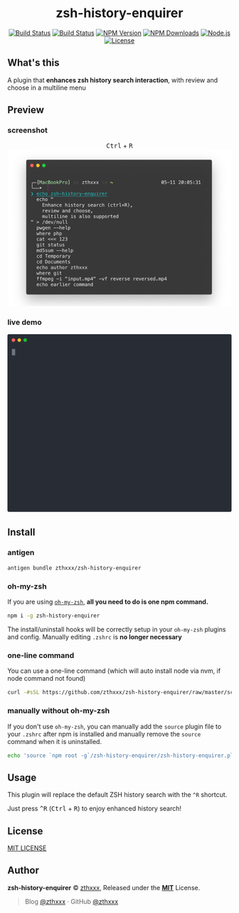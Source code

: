 <h1 align="center">zsh-history-enquirer</h1>

<p align="center">
  <a href="https://github.com/zthxxx/zsh-history-enquirer/actions?query=workflow%3A%22build%22" target="_blank" rel="noopener noreferrer"><img src="https://github.com/zthxxx/zsh-history-enquirer/workflows/build/badge.svg" alt="Build Status" /></a>
  <a href="https://coveralls.io/github/zthxxx/zsh-history-enquirer" target="_blank" rel="noopener noreferrer"><img src="https://badgen.net/coveralls/c/github/zthxxx/zsh-history-enquirer" alt="Build Status" /></a>
  <a href="https://www.npmjs.com/package/zsh-history-enquirer" target="_blank" rel="noopener noreferrer"><img src="https://badgen.net/npm/v/zsh-history-enquirer" alt="NPM Version" /></a>
  <a href="https://www.npmjs.com/package/zsh-history-enquirer" target="_blank" rel="noopener noreferrer"><img src="https://badgen.net/npm/dt/zsh-history-enquirer" alt="NPM Downloads" /></a>
  <a href="https://nodejs.org/" target="_blank" rel="noopener noreferrer"><img src="https://badgen.net/npm/node/zsh-history-enquirer" alt="Node.js" /></a>
  <a href="https://github.com/zthxxx/zsh-history-enquirer/blob/master/LICENSE" target="_blank" rel="noopener noreferrer"><img src="https://badgen.net/github/license/zthxxx/zsh-history-enquirer" alt="License" /></a>
</p>


## What's this

A plugin that **enhances zsh history search interaction**, with review and choose in a multiline menu

## Preview

### screenshot

<p align="center">
  <kbd>Ctrl</kbd> + <kbd>R</kbd>
  <br />
  <img src="./images/screenshot.png" alt="zsh-history-enquirer screenshot" />
</p>

### live demo

<p align="center">
  <img src="./images/preview.svg?sanitize=true" alt="zsh-history-enquirer preview" />
</p>

## Install

### antigen

```bash
antigen bundle zthxxx/zsh-history-enquirer
```

### oh-my-zsh

If you are using [`oh-my-zsh`](https://github.com/robbyrussell/oh-my-zsh), **all you need to do is one npm command.**

```bash
npm i -g zsh-history-enquirer
```

The install/uninstall hooks will be correctly setup in your `oh-my-zsh` plugins and config. Manually editing `.zshrc` is **no longer necessary**


### one-line command

You can use a one-line command (which will auto install node via nvm, if node command not found)

```bash
curl -#sSL https://github.com/zthxxx/zsh-history-enquirer/raw/master/scripts/installer.zsh | zsh
```

### manually without oh-my-zsh

If you don't use `oh-my-zsh`, you can manually add the `source` plugin file to your `.zshrc` after npm is installed and manually remove the `source` command when it is uninstalled.

```bash
echo 'source `npm root -g`/zsh-history-enquirer/zsh-history-enquirer.plugin.zsh' >> ~/.zshrc
```

## Usage

This plugin will replace the default ZSH history search with the `^R` shortcut.

Just press <kbd>^R</kbd> (<kbd>Ctrl</kbd> + <kbd>R</kbd>) to enjoy enhanced history search!


## License

[MIT LICENSE](./LICENSE)


## Author

**zsh-history-enquirer** © [zthxxx](https://github.com/zthxxx), Released under the **[MIT](./LICENSE)** License.<br>

> Blog [@zthxxx](https://blog.zthxxx.me) · GitHub [@zthxxx](https://github.com/zthxxx)
